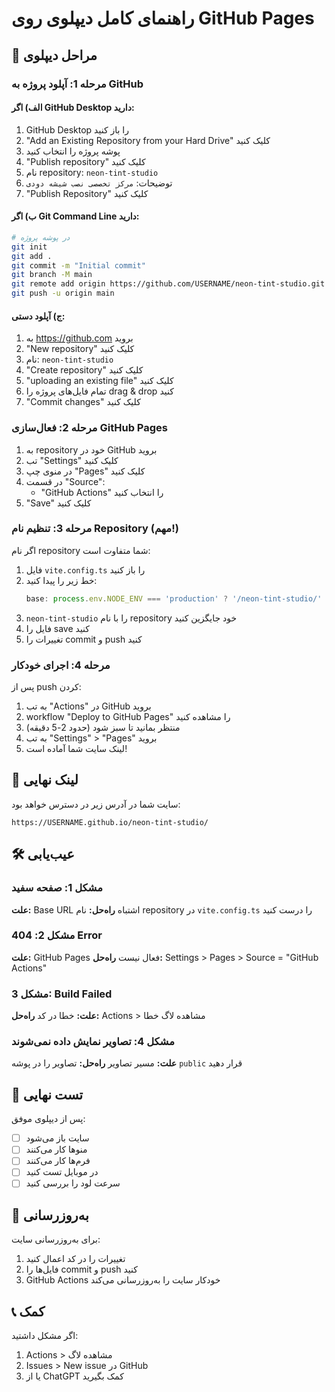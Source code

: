 # راهنمای کامل دیپلوی روی GitHub Pages

## 🚀 مراحل دیپلوی

### مرحله 1: آپلود پروژه به GitHub

#### الف) اگر GitHub Desktop دارید:
1. GitHub Desktop را باز کنید
2. "Add an Existing Repository from your Hard Drive" کلیک کنید
3. پوشه پروژه را انتخاب کنید
4. "Publish repository" کلیک کنید
5. نام repository: `neon-tint-studio`
6. توضیحات: `مرکز تخصصی نصب شیشه دودی`
7. "Publish Repository" کلیک کنید

#### ب) اگر Git Command Line دارید:
```bash
# در پوشه پروژه
git init
git add .
git commit -m "Initial commit"
git branch -M main
git remote add origin https://github.com/USERNAME/neon-tint-studio.git
git push -u origin main
```

#### ج) آپلود دستی:
1. به https://github.com بروید
2. "New repository" کلیک کنید
3. نام: `neon-tint-studio`
4. "Create repository" کلیک کنید
5. "uploading an existing file" کلیک کنید
6. تمام فایل‌های پروژه را drag & drop کنید
7. "Commit changes" کلیک کنید

### مرحله 2: فعال‌سازی GitHub Pages

1. به repository خود در GitHub بروید
2. تب "Settings" کلیک کنید
3. در منوی چپ "Pages" کلیک کنید
4. در قسمت "Source":
   - "GitHub Actions" را انتخاب کنید
5. "Save" کلیک کنید

### مرحله 3: تنظیم نام Repository (مهم!)

اگر نام repository شما متفاوت است:

1. فایل `vite.config.ts` را باز کنید
2. خط زیر را پیدا کنید:
   ```typescript
   base: process.env.NODE_ENV === 'production' ? '/neon-tint-studio/' : '/',
   ```
3. `neon-tint-studio` را با نام repository خود جایگزین کنید
4. فایل را save کنید
5. تغییرات را commit و push کنید

### مرحله 4: اجرای خودکار

پس از push کردن:
1. به تب "Actions" در GitHub بروید
2. workflow "Deploy to GitHub Pages" را مشاهده کنید
3. منتظر بمانید تا سبز شود (حدود 2-5 دقیقه)
4. به تب "Settings" > "Pages" بروید
5. لینک سایت شما آماده است!

## 🔗 لینک نهایی

سایت شما در آدرس زیر در دسترس خواهد بود:
```
https://USERNAME.github.io/neon-tint-studio/
```

## 🛠️ عیب‌یابی

### مشکل 1: صفحه سفید
**علت:** Base URL اشتباه
**راه‌حل:** نام repository در `vite.config.ts` را درست کنید

### مشکل 2: 404 Error
**علت:** GitHub Pages فعال نیست
**راه‌حل:** Settings > Pages > Source = "GitHub Actions"

### مشکل 3: Build Failed
**علت:** خطا در کد
**راه‌حل:** Actions > مشاهده لاگ خطا

### مشکل 4: تصاویر نمایش داده نمی‌شوند
**علت:** مسیر تصاویر
**راه‌حل:** تصاویر را در پوشه `public` قرار دهید

## 📱 تست نهایی

پس از دیپلوی موفق:
- [ ] سایت باز می‌شود
- [ ] منوها کار می‌کنند
- [ ] فرم‌ها کار می‌کنند
- [ ] در موبایل تست کنید
- [ ] سرعت لود را بررسی کنید

## 🔄 به‌روزرسانی

برای به‌روزرسانی سایت:
1. تغییرات را در کد اعمال کنید
2. فایل‌ها را commit و push کنید
3. GitHub Actions خودکار سایت را به‌روزرسانی می‌کند

## 📞 کمک

اگر مشکل داشتید:
1. Actions > مشاهده لاگ
2. Issues > New issue در GitHub
3. یا از ChatGPT کمک بگیرید